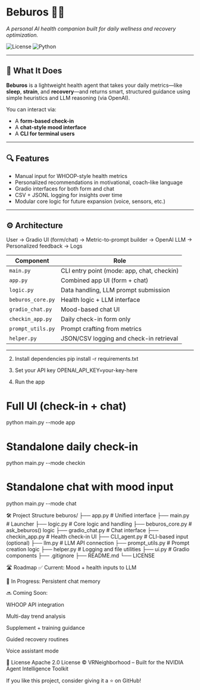 # Beburos 🧠💪  
*A personal AI health companion built for daily wellness and recovery optimization.*

![License](https://img.shields.io/github/license/VRNeighborhood/beburos?style=flat-square)
![Python](https://img.shields.io/badge/python-3.8+-blue.svg?style=flat-square)

---

## 🧠 What It Does

**Beburos** is a lightweight health agent that takes your daily metrics—like **sleep**, **strain**, and **recovery**—and returns smart, structured guidance using simple heuristics and LLM reasoning (via OpenAI).  

You can interact via:
- A **form-based check-in**
- A **chat-style mood interface**
- A **CLI for terminal users**

---

## 🔍 Features

- Manual input for WHOOP-style health metrics  
- Personalized recommendations in motivational, coach-like language  
- Gradio interfaces for both form and chat
- CSV + JSONL logging for insights over time  
- Modular core logic for future expansion (voice, sensors, etc.)

---

## ⚙️ Architecture

User → Gradio UI (form/chat) → Metric-to-prompt builder → OpenAI LLM → Personalized feedback → Logs

| Component         | Role                                              |
|------------------|---------------------------------------------------|
| `main.py`        | CLI entry point (mode: app, chat, checkin)        |
| `app.py`         | Combined app UI (form + chat)                     |
| `logic.py`       | Data handling, LLM prompt submission              |
| `beburos_core.py`| Health logic + LLM interface                      |
| `gradio_chat.py` | Mood-based chat UI                                |
| `checkin_app.py` | Daily check-in form only                          |
| `prompt_utils.py`| Prompt crafting from metrics                      |
| `helper.py`      | JSON/CSV logging and check-in retrieval           |

---
2. Install dependencies
pip install -r requirements.txt

3. Set your API key
OPENAI_API_KEY=your-key-here

4. Run the app
# Full UI (check-in + chat)
python main.py --mode app

# Standalone daily check-in
python main.py --mode checkin

# Standalone chat with mood input
python main.py --mode chat

🛠️ Project Structure
beburos/
├── app.py              # Unified interface
├── main.py             # Launcher
├── logic.py            # Core logic and handling
├── beburos_core.py     # ask_beburos() logic
├── gradio_chat.py      # Chat interface
├── checkin_app.py      # Health check-in UI
├── CLI_agent.py        # CLI-based input (optional)
├── llm.py              # LLM API connection
├── prompt_utils.py     # Prompt creation logic
├── helper.py           # Logging and file utilities
├── ui.py               # Gradio components
├── .gitignore
├── README.md
└── LICENSE

🛣️ Roadmap
✅ Current: Mood + health inputs to LLM

🔄 In Progress: Persistent chat memory

🔜 Coming Soon:

WHOOP API integration

Multi-day trend analysis

Supplement + training guidance

Guided recovery routines

Voice assistant mode

📄 License
Apache 2.0 License
© VRNeighborhood – Built for the NVIDIA Agent Intelligence Toolkit

If you like this project, consider giving it a ⭐ on GitHub!
